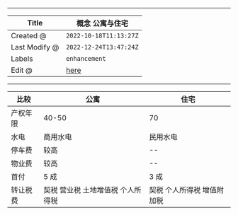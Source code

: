-----

| Title         | 概念 公寓与住宅                                        |
| ------------- | ----------------------------------------------- |
| Created @     | `2022-10-18T11:13:27Z`                          |
| Last Modify @ | `2022-12-24T13:47:24Z`                          |
| Labels        | `enhancement`                                   |
| Edit @        | [here](https://github.com/junxnone/F/issues/16) |

-----

| 比较   | 公寓                 | 住宅             |
| ---- | ------------------ | -------------- |
| 产权年限 | 40-50              | 70             |
| 水电   | 商用水电               | 民用水电           |
| 停车费  | 较高                 | \--            |
| 物业费  | 较高                 | \--            |
| 首付   | 5 成                | 3 成            |
| 转让税费 | 契税 营业税 土地增值税 个人所得税 | 契税 个人所得税 增值附加税 |
